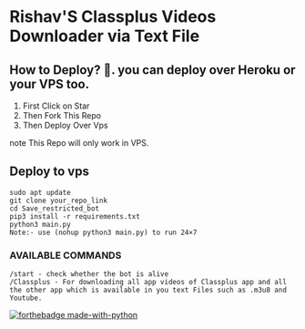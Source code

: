 # Rishav'S Classplus Videos Downloader via Text File

## How to Deploy? 🤔. you can deploy over Heroku or your VPS too.
1. First Click on Star
2. Then Fork This Repo
3. Then Deploy Over Vps

note This Repo will only work in VPS.

## Deploy to vps

```
sudo apt update
git clone your_repo_link
cd Save_restricted_bot
pip3 install -r requirements.txt
python3 main.py
Note:- use (nohup python3 main.py) to run 24×7
```
### AVAILABLE COMMANDS 
```
/start - check whether the bot is alive 
/Classplus - For downloading all app videos of Classplus app and all the other app which is available in you text Files such as .m3u8 and Youtube.
``` 

[![forthebadge made-with-python](http://ForTheBadge.com/images/badges/made-with-python.svg)](https://www.python.org/)


